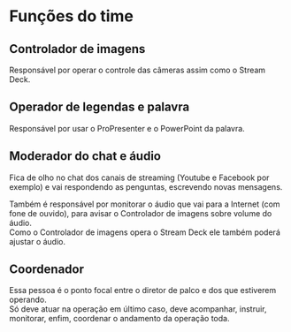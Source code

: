 # Funções do time

## Controlador de imagens
Responsável por operar o controle das câmeras assim como o Stream Deck.

## Operador de legendas e palavra
Responsável por usar o ProPresenter e o PowerPoint da palavra.

## Moderador do chat e áudio
Fica de olho no chat dos canais de streaming (Youtube e Facebook por exemplo) e vai respondendo as penguntas, escrevendo novas mensagens.

Também é responsável por monitorar o áudio que vai para a Internet (com fone de ouvido), para avisar o Controlador de imagens sobre volume do áudio.\
Como o Controlador de imagens opera o Stream Deck ele também poderá ajustar o áudio.

## Coordenador
Essa pessoa é o ponto focal entre o diretor de palco e dos que estiverem operando.\
Só deve atuar na operação em último caso, deve acompanhar, instruir, monitorar, enfim, coordenar o andamento da operação toda.